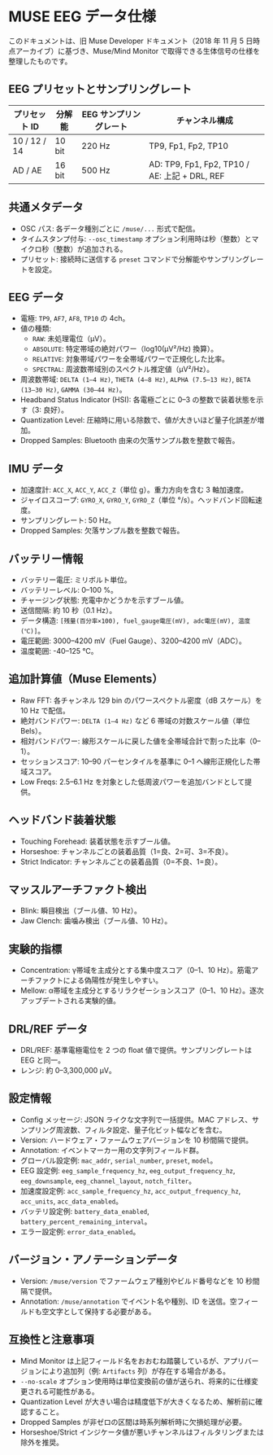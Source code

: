 # MUSE EEG データ仕様

このドキュメントは、旧 Muse Developer ドキュメント（2018 年 11 月 5 日時点アーカイブ）に基づき、Muse/Mind Monitor で取得できる生体信号の仕様を整理したものです。

## EEG プリセットとサンプリングレート

| プリセット ID | 分解能 | EEG サンプリングレート | チャンネル構成 |
| --- | --- | --- | --- |
| 10 / 12 / 14 | 10 bit | 220 Hz | TP9, Fp1, Fp2, TP10 |
| AD / AE | 16 bit | 500 Hz | AD: TP9, Fp1, Fp2, TP10 / AE: 上記 + DRL, REF |

## 共通メタデータ

- OSC パス: 各データ種別ごとに `/muse/...` 形式で配信。
- タイムスタンプ付与: `--osc_timestamp` オプション利用時は秒（整数）とマイクロ秒（整数）が追加される。
- プリセット: 接続時に送信する `preset` コマンドで分解能やサンプリングレートを設定。

## EEG データ

- 電極: `TP9`, `AF7`, `AF8`, `TP10` の 4ch。
- 値の種類:
  - `RAW`: 未処理電位（μV）。
  - `ABSOLUTE`: 特定帯域の絶対パワー（log10(μV²/Hz) 換算）。
  - `RELATIVE`: 対象帯域パワーを全帯域パワーで正規化した比率。
  - `SPECTRAL`: 周波数帯域別のスペクトル推定値（μV²/Hz）。
- 周波数帯域: `DELTA (1–4 Hz)`, `THETA (4–8 Hz)`, `ALPHA (7.5–13 Hz)`, `BETA (13–30 Hz)`, `GAMMA (30–44 Hz)`。
- Headband Status Indicator (HSI): 各電極ごとに 0–3 の整数で装着状態を示す（3: 良好）。
- Quantization Level: 圧縮時に用いる除数で、値が大きいほど量子化誤差が増加。
- Dropped Samples: Bluetooth 由来の欠落サンプル数を整数で報告。

## IMU データ

- 加速度計: `ACC_X`, `ACC_Y`, `ACC_Z`（単位 g）。重力方向を含む 3 軸加速度。
- ジャイロスコープ: `GYRO_X`, `GYRO_Y`, `GYRO_Z`（単位 °/s）。ヘッドバンド回転速度。
- サンプリングレート: 50 Hz。
- Dropped Samples: 欠落サンプル数を整数で報告。

## バッテリー情報

- バッテリー電圧: ミリボルト単位。
- バッテリーレベル: 0–100 %。
- チャージング状態: 充電中かどうかを示すブール値。
- 送信間隔: 約 10 秒（0.1 Hz）。
- データ構造: `[残量(百分率×100), fuel_gauge電圧(mV), adc電圧(mV), 温度(℃)]`。
- 電圧範囲: 3000–4200 mV（Fuel Gauge）、3200–4200 mV（ADC）。
- 温度範囲: -40–125 ℃。

## 追加計算値（Muse Elements）

- Raw FFT: 各チャンネル 129 bin のパワースペクトル密度（dB スケール）を 10 Hz で配信。
- 絶対バンドパワー: `DELTA (1–4 Hz)` など 6 帯域の対数スケール値（単位 Bels）。
- 相対バンドパワー: 線形スケールに戻した値を全帯域合計で割った比率（0–1）。
- セッションスコア: 10–90 パーセンタイルを基準に 0–1 へ線形正規化した帯域スコア。
- Low Freqs: 2.5–6.1 Hz を対象とした低周波パワーを追加バンドとして提供。

## ヘッドバンド装着状態

- Touching Forehead: 装着状態を示すブール値。
- Horseshoe: チャンネルごとの装着品質（1=良、2=可、3=不良）。
- Strict Indicator: チャンネルごとの装着品質（0=不良、1=良）。

## マッスルアーチファクト検出

- Blink: 瞬目検出（ブール値、10 Hz）。
- Jaw Clench: 歯噛み検出（ブール値、10 Hz）。

## 実験的指標

- Concentration: γ帯域を主成分とする集中度スコア（0–1、10 Hz）。筋電アーチファクトによる偽陽性が発生しやすい。
- Mellow: α帯域を主成分とするリラクゼーションスコア（0–1、10 Hz）。逐次アップデートされる実験的値。

## DRL/REF データ

- DRL/REF: 基準電極電位を 2 つの float 値で提供。サンプリングレートは EEG と同一。
- レンジ: 約 0–3,300,000 μV。

## 設定情報

- Config メッセージ: JSON ライクな文字列で一括提供。MAC アドレス、サンプリング周波数、フィルタ設定、量子化ビット幅などを含む。
- Version: ハードウェア・ファームウェアバージョンを 10 秒間隔で提供。
- Annotation: イベントマーカー用の文字列フィールド群。
- グローバル設定例: `mac_addr`, `serial_number`, `preset`, `model`。
- EEG 設定例: `eeg_sample_frequency_hz`, `eeg_output_frequency_hz`, `eeg_downsample`, `eeg_channel_layout`, `notch_filter`。
- 加速度設定例: `acc_sample_frequency_hz`, `acc_output_frequency_hz`, `acc_units`, `acc_data_enabled`。
- バッテリ設定例: `battery_data_enabled`, `battery_percent_remaining_interval`。
- エラー設定例: `error_data_enabled`。

## バージョン・アノテーションデータ

- Version: `/muse/version` でファームウェア種別やビルド番号などを 10 秒間隔で提供。
- Annotation: `/muse/annotation` でイベント名や種別、ID を送信。空フィールドも空文字として保持する必要がある。

## 互換性と注意事項

- Mind Monitor は上記フィールド名をおおむね踏襲しているが、アプリバージョンにより追加列（例: `Artifacts` 列）が存在する場合がある。
- `--no-scale` オプション使用時は単位変換前の値が送られ、将来的に仕様変更される可能性がある。
- Quantization Level が大きい場合は精度低下が大きくなるため、解析前に確認すること。
- Dropped Samples が非ゼロの区間は時系列解析時に欠損処理が必要。
- Horseshoe/Strict インジケータ値が悪いチャンネルはフィルタリングまたは除外を推奨。
